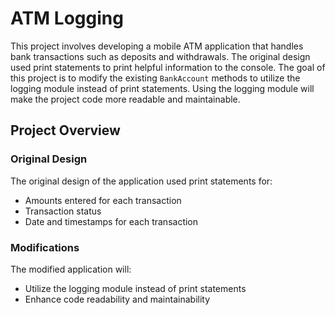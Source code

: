 # ATM Logging

This project involves developing a mobile ATM application that handles bank transactions such as deposits and withdrawals. The original design used print statements to print helpful information to the console. The goal of this project is to modify the existing `BankAccount` methods to utilize the logging module instead of print statements. Using the logging module will make the project code more readable and maintainable.

## Project Overview

### Original Design

The original design of the application used print statements for:
- Amounts entered for each transaction
- Transaction status
- Date and timestamps for each transaction

### Modifications

The modified application will:
- Utilize the logging module instead of print statements
- Enhance code readability and maintainability

